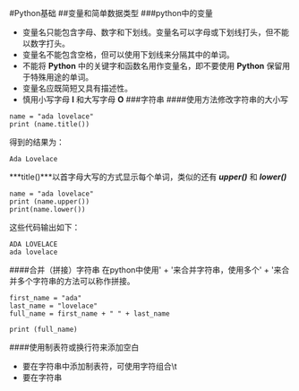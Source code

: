 #Python基础
##变量和简单数据类型
###python中的变量
- 变量名只能包含字母、数字和下划线。变量名可以字母或下划线打头，但不能以数字打头。
- 变量名不能包含空格，但可以使用下划线来分隔其中的单词。
- 不能将 **Python** 中的关键字和函数名用作变量名，即不要使用 **Python** 保留用于特殊用途的单词。
- 变量名应既简短又具有描述性。
- 慎用小写字母 **l** 和大写字母 **O** 
###字符串
####使用方法修改字符串的大小写
```
name = "ada lovelace"
print (name.title())
```
得到的结果为：
```
Ada Lovelace
```
***title()***以首字母大写的方式显示每个单词，类似的还有 ***upper()*** 和 ***lower()***
```
name = "ada lovelace"
print (name.upper())
print(name.lower())
```
这些代码输出如下：
```
ADA LOVELACE
ada lovelace
```
####合并（拼接）字符串
在python中使用' + '来合并字符串，使用多个' + '来合并多个字符串的方法可以称作拼接。
```
first_name = "ada"
last_name = "lovelace"
full_name = first_name + " " + last_name

print (full_name)
```
####使用制表符或换行符来添加空白
- 要在字符串中添加制表符，可使用字符组合\t
- 要在字符串